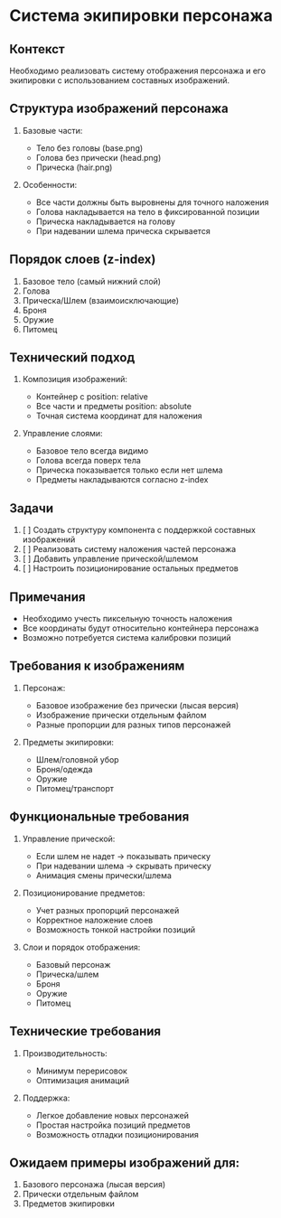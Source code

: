 # Система экипировки персонажа

## Контекст
Необходимо реализовать систему отображения персонажа и его экипировки с использованием составных изображений.

## Структура изображений персонажа
1. Базовые части:
   - Тело без головы (base.png)
   - Голова без прически (head.png)
   - Прическа (hair.png)

2. Особенности:
   - Все части должны быть выровнены для точного наложения
   - Голова накладывается на тело в фиксированной позиции
   - Прическа накладывается на голову
   - При надевании шлема прическа скрывается

## Порядок слоев (z-index)
1. Базовое тело (самый нижний слой)
2. Голова
3. Прическа/Шлем (взаимоисключающие)
4. Броня
5. Оружие
6. Питомец

## Технический подход
1. Композиция изображений:
   - Контейнер с position: relative
   - Все части и предметы position: absolute
   - Точная система координат для наложения

2. Управление слоями:
   - Базовое тело всегда видимо
   - Голова всегда поверх тела
   - Прическа показывается только если нет шлема
   - Предметы накладываются согласно z-index

## Задачи
1. [ ] Создать структуру компонента с поддержкой составных изображений
2. [ ] Реализовать систему наложения частей персонажа
3. [ ] Добавить управление прической/шлемом
4. [ ] Настроить позиционирование остальных предметов

## Примечания
- Необходимо учесть пиксельную точность наложения
- Все координаты будут относительно контейнера персонажа
- Возможно потребуется система калибровки позиций

## Требования к изображениям
1. Персонаж:
   - Базовое изображение без прически (лысая версия)
   - Изображение прически отдельным файлом
   - Разные пропорции для разных типов персонажей

2. Предметы экипировки:
   - Шлем/головной убор
   - Броня/одежда
   - Оружие
   - Питомец/транспорт

## Функциональные требования
1. Управление прической:
   - Если шлем не надет → показывать прическу
   - При надевании шлема → скрывать прическу
   - Анимация смены прически/шлема

2. Позиционирование предметов:
   - Учет разных пропорций персонажей
   - Корректное наложение слоев
   - Возможность тонкой настройки позиций

3. Слои и порядок отображения:
   - Базовый персонаж
   - Прическа/шлем
   - Броня
   - Оружие
   - Питомец

## Технические требования
1. Производительность:
   - Минимум перерисовок
   - Оптимизация анимаций

2. Поддержка:
   - Легкое добавление новых персонажей
   - Простая настройка позиций предметов
   - Возможность отладки позиционирования

## Ожидаем примеры изображений для:
1. Базового персонажа (лысая версия)
2. Прически отдельным файлом
3. Предметов экипировки 
